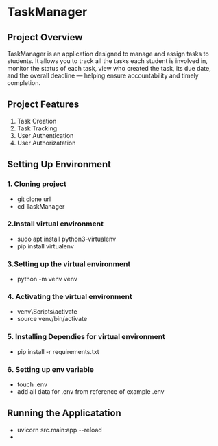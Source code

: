 # TaskManager

## Project Overview

TaskManager is an application designed to manage and assign tasks to students. It allows you to track all the tasks each student is involved in, monitor the status of each task, view who created the task, its due date, and the overall deadline — helping ensure accountability and timely completion.


## Project Features

1. Task Creation
2. Task Tracking
3. User Authentication
4. User Authorizatation


## Setting Up Environment

### 1. Cloning project
- git clone url
- cd TaskManager

### 2.Install virtual environment
- sudo apt install python3-virtualenv
- pip install virtualenv

### 3.Setting up the virtual environment
- python -m venv venv

### 4. Activating the virtual environment
- venv\Scripts\activate
- source venv/bin/activate

### 5. Installing Dependies for virtual environment
- pip install -r requirements.txt

### 6. Setting up env variable
- touch .env 
- add all data for .env from reference of example .env


## Running the Applicatation

- uvicorn src.main:app --reload
- 